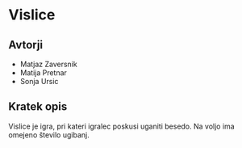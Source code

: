# Vislice

## Avtorji

* Matjaz Zaversnik
* Matija Pretnar
* Sonja Ursic

## Kratek opis

Vislice je igra, pri kateri igralec poskusi uganiti besedo. Na voljo ima omejeno število ugibanj. 
